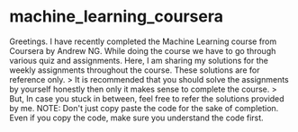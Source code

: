 # machine_learning_coursera
Greetings. I have recently completed the Machine Learning course from Coursera by Andrew NG.  While doing the course we have to go through various quiz and assignments.  Here, I am sharing my solutions for the weekly assignments throughout the course.  These solutions are for reference only.  > It is recommended that you should solve the assignments by yourself honestly then only it makes sense to complete the course. > But, In case you stuck in between, feel free to refer the solutions provided by me.  NOTE: Don't just copy paste the code for the sake of completion.  Even if you copy the code, make sure you understand the code first.
